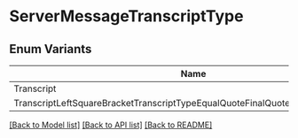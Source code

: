 # ServerMessageTranscriptType

## Enum Variants

| Name | Value |
|---- | -----|
| Transcript | transcript |
| TranscriptLeftSquareBracketTranscriptTypeEqualQuoteFinalQuoteRightSquareBracket | transcript[transcriptType&#x3D;&#39;final&#39;] |


[[Back to Model list]](../README.md#documentation-for-models) [[Back to API list]](../README.md#documentation-for-api-endpoints) [[Back to README]](../README.md)


